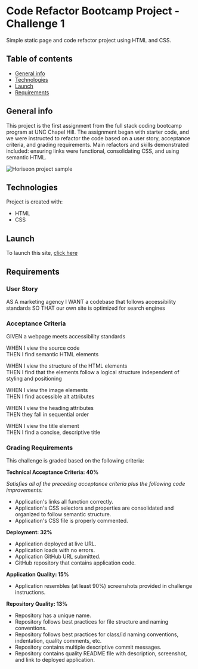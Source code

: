# Code Refactor Bootcamp Project - Challenge 1
Simple static page and code refactor project using HTML and CSS. 

## Table of contents
* [General info](#general-info)
* [Technologies](#technologies)
* [Launch](#launch)
* [Requirements](#requirements)

## General info
This project is the first assignment from the full stack coding bootcamp program at UNC Chapel Hill. The assignment began with starter code, and we were instructed to refactor the code based on a user story, acceptance criteria, and grading requirements. Main refactors and skills demonstrated included: ensuring links were functional, consolidating CSS, and using semantic HTML. 

![Horiseon project sample](https://cammeer.github.io/Challenge_1/)
    
## Technologies
Project is created with:
* HTML
* CSS
    
## Launch
To launch this site, [click here](https://cammeer.github.io/Challenge_1/)

## Requirements

### User Story
AS A marketing agency
I WANT a codebase that follows accessibility standards
SO THAT our own site is optimized for search engines

### Acceptance Criteria

GIVEN a webpage meets accessibility standards

WHEN I view the source code  
THEN I find semantic HTML elements  

WHEN I view the structure of the HTML elements  
THEN I find that the elements follow a logical structure independent of styling and positioning

WHEN I view the image elements  
THEN I find accessible alt attributes

WHEN I view the heading attributes  
THEN they fall in sequential order

WHEN I view the title element  
THEN I find a concise, descriptive title

### Grading Requirements

This challenge is graded based on the following criteria:

**Technical Acceptance Criteria: 40%**

*Satisfies all of the preceding acceptance criteria plus the following code improvements:*

* Application's links all function correctly.
* Application's CSS selectors and properties are consolidated and organized to follow semantic structure.
* Application's CSS file is properly commented.

**Deployment: 32%**

* Application deployed at live URL.
* Application loads with no errors.
* Application GitHub URL submitted.
* GitHub repository that contains application code.

**Application Quality: 15%**

* Application resembles (at least 90%) screenshots provided in challenge instructions.

**Repository Quality: 13%**

* Repository has a unique name.
* Repository follows best practices for file structure and naming conventions.
* Repository follows best practices for class/id naming conventions, indentation, quality comments, etc.
* Repository contains multiple descriptive commit messages.
* Repository contains quality README file with description, screenshot, and link to deployed application.

